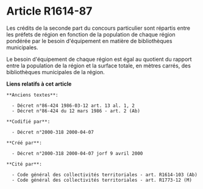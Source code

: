# Article R1614-87

Les crédits de la seconde part du concours particulier sont répartis entre les préfets de région en fonction de la population
de chaque région pondérée par le besoin d'équipement en matière de bibliothèques municipales.

Le besoin d'équipement de chaque région est égal au quotient du rapport entre la population de la région et la surface
totale, en mètres carrés, des bibliothèques municipales de la région.

**Liens relatifs à cet article**

	**Anciens textes**:

	  - Décret n°86-424 1986-03-12 art. 13 al. 1, 2
	  - Décret n°86-424 du 12 mars 1986 - art. 2 (Ab)

	**Codifié par**:

	  - Décret n°2000-318 2000-04-07

	**Créé par**:

	  - Décret n°2000-318 2000-04-07 jorf 9 avril 2000

	**Cité par**:

	  - Code général des collectivités territoriales - art. R1614-103 (Ab)
	  - Code général des collectivités territoriales - art. R1773-12 (M)
